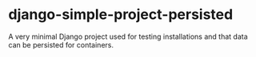 # django-simple-project-persisted

A very minimal Django project used for testing installations and that data can be persisted for containers.
